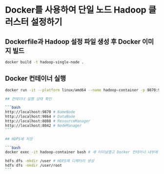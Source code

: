 # Docker를 사용하여 단일 노드 Hadoop 클러스터 설정하기

## Dockerfile과 Hadoop 설정 파일 생성 후 Docker 이미지 빌드

```bash
docker build -t hadoop-single-node .  
```

## Docker 컨테이너 실행

```bash
docker run -it --platform linux/amd64 --name hadoop-container -p 9870:9870 -p 9864:9864 -p 8088:8088 -p 8042:8042 hadoop-single-node  

## 컨테이너 실행 상태 확인

```bash
http://localhost:9870 # NameNode
http://localhost:9864 # DataNode
http://localhost:8088 # ResourceManager
http://localhost:8042 # NodeManager 
```　

## HDFS에 저장

```bash 
docker exec -it hadoop-container bash # 새 터미널열고 Docker 컨테이너 내부에 접속

hdfs dfs -mkdir /user # HDFS에 디렉터리 생성 
hdfs dfs -mkdir /user/root
```　
